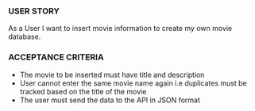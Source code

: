 ### USER STORY 
As a User I want to insert movie information to create my own movie database.

### ACCEPTANCE CRITERIA
- The movie to be inserted must have title and description
- User cannot enter the same movie name again i.e duplicates must be tracked based on the title of the movie
- The user must send the data to the API in JSON format

